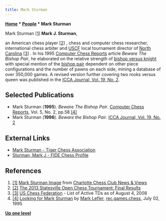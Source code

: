 ```yaml
---
title: Mark Sturman
---
```

**[Home](Home "Home") \* [People](People "People") \* Mark Sturman**



 [](http://www.charlottechess.com/MVC-002msF.jpg) Mark Sturman <a id="cite-note-1" href="#cite-ref-1">[1]</a> 
**Mark J. Sturman**,  

an American chess player <a id="cite-note-2" href="#cite-ref-2">[2]</a> , chess and computer chess researcher, international chess arbiter and [USCF](https://en.wikipedia.org/wiki/United_States_Chess_Federation) local tournament director of [North Carolina](https://en.wikipedia.org/wiki/North_Carolina) <a id="cite-note-3" href="#cite-ref-3">[3]</a> . In his 1995 [Computer Chess Reports](Computer_Chess_Reports "Computer Chess Reports") article *Beware The Bishop Pair*, he elaborated on the relative strength of [bishop versus knight](Bishop_versus_Knight "Bishop versus Knight") with special mention of the [bishop pair](Bishop_Pair "Bishop Pair") dependent on other piece configurations and the number of pawns on each side, mining a database of over 350,000 games. A revised version further covering two rooks versus queen was published in the [ICCA Journal, Vol. 19, No. 2](ICGA_Journal#19_2 "ICGA Journal"). 



## Selected Publications


* Mark Sturman (**1995**). *Beware The Bishop Pair*. [Computer Chess Reports](Computer_Chess_Reports "Computer Chess Reports"), Vol. 5, No. 2, pp.58 <a id="cite-note-4" href="#cite-ref-4">[4]</a>
* Mark Sturman (**1996**). *Beware the Bishop Pair*. [ICCA Journal, Vol. 19, No. 2](ICGA_Journal#19_2 "ICGA Journal")


## External Links


 * [Mark Sturman - Tiger Chess Association](http://tigerchessassn.doodlekit.com/gallery/image/1529713/6230583) 
* [Sturman, Mark J - FIDE Chess Profile](http://ratings.fide.com/card.phtml?event=2060400)


## References


1. <a id="cite-ref-1" href="#cite-note-1">[1]</a> [Mark Sturman Image](http://www.charlottechess.com/MVC-002msF.jpg) from [Charlotte Chess Club News & Views](http://www.charlottechess.com/index3-14-13.html)
2. <a id="cite-ref-2" href="#cite-note-2">[2]</a> [The 2013 Statesville Open Chess Tournament: Final Results](http://www.statesvillechess.com/so2013/so2013_Xtable.htm)
3. <a id="cite-ref-3" href="#cite-note-3">[3]</a> [US Chess Federation](http://archive.uschess.org/tds/tdlist.php) - List of Active TDs as of August 4, 2008
4. <a id="cite-ref-4" href="#cite-note-4">[4]</a> [Looking for Mark Sturman](https://groups.google.com/d/msg/rec.games.chess/xFCRAQIqvjw/OVFg2ezWYTYJ) by [Mark Lefler](Mark_Lefler "Mark Lefler"), [rec.games.chess](Computer_Chess_Forums "Computer Chess Forums"), July 02, 1995

**[Up one level](People "People")**







 

